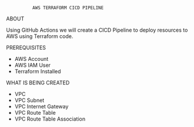               AWS TERRAFORM CICD PIPELINE

ABOUT

Using GitHub Actions we will create a CICD Pipeline to deploy resources to AWS using Terraform code.

PREREQUISITES
- AWS Account
- AWS IAM User
- Terraform Installed

WHAT IS BEING CREATED
- VPC
- VPC Subnet
- VPC Internet Gateway
- VPC Route Table
- VPC Route Table Association
